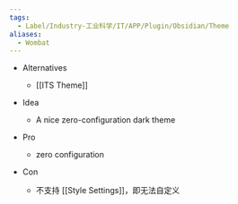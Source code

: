 ```yaml
---
tags:
  - Label/Industry-工业科学/IT/APP/Plugin/Obsidian/Theme
aliases:
  - Wombat
---
```


- Alternatives
    - [[ITS Theme]]

- Idea
    - A nice zero-configuration dark theme

- Pro
    - zero configuration

- Con
    - 不支持 [[Style Settings]]，即无法自定义
